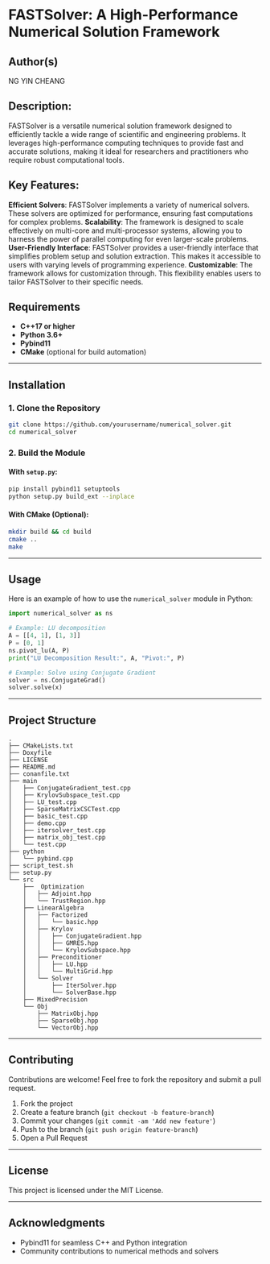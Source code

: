 # FASTSolver: A High-Performance Numerical Solution Framework

## Author(s)
NG YIN CHEANG

## Description:

 FASTSolver is a versatile numerical solution framework designed to efficiently tackle a wide range of scientific and engineering problems. It leverages high-performance computing techniques to provide fast and accurate solutions, making it ideal for researchers and practitioners who require robust computational tools.

## Key Features:

**Efficient Solvers**: FASTSolver implements a variety of numerical solvers. These solvers are optimized for performance, ensuring fast computations for complex problems.
**Scalability**: The framework is designed to scale effectively on multi-core and multi-processor systems, allowing you to harness the power of parallel computing for even larger-scale problems.
**User-Friendly Interface**: FASTSolver provides a user-friendly interface that simplifies problem setup and solution extraction. This makes it accessible to users with varying levels of programming experience.
**Customizable**: The framework allows for customization through. This flexibility enables users to tailor FASTSolver to their specific needs.

## Requirements

- **C++17 or higher**
- **Python 3.6+**
- **Pybind11**
- **CMake** (optional for build automation)

---

## Installation

### 1. Clone the Repository
```bash
git clone https://github.com/yourusername/numerical_solver.git
cd numerical_solver
```

### 2. Build the Module

#### With `setup.py`:
```bash
pip install pybind11 setuptools
python setup.py build_ext --inplace
```

#### With CMake (Optional):
```bash
mkdir build && cd build
cmake ..
make
```

---

## Usage

Here is an example of how to use the `numerical_solver` module in Python:

```python
import numerical_solver as ns

# Example: LU decomposition
A = [[4, 1], [1, 3]]
P = [0, 1]
ns.pivot_lu(A, P)
print("LU Decomposition Result:", A, "Pivot:", P)

# Example: Solve using Conjugate Gradient
solver = ns.ConjugateGrad()
solver.solve(x)
```

---

## Project Structure

```
.
├── CMakeLists.txt
├── Doxyfile
├── LICENSE
├── README.md
├── conanfile.txt
├── main
│   ├── ConjugateGradient_test.cpp
│   ├── KrylovSubspace_test.cpp
│   ├── LU_test.cpp
│   ├── SparseMatrixCSCTest.cpp
│   ├── basic_test.cpp
│   ├── demo.cpp
│   ├── itersolver_test.cpp
│   ├── matrix_obj_test.cpp
│   └── test.cpp
├── python
│   └── pybind.cpp
├── script_test.sh
├── setup.py
└── src
    ├──  Optimization
    │   ├── Adjoint.hpp
    │   └── TrustRegion.hpp
    ├── LinearAlgebra
    │   ├── Factorized
    │   │   └── basic.hpp
    │   ├── Krylov
    │   │   ├── ConjugateGradient.hpp
    │   │   ├── GMRES.hpp
    │   │   └── KrylovSubspace.hpp
    │   ├── Preconditioner
    │   │   ├── LU.hpp
    │   │   └── MultiGrid.hpp
    │   └── Solver
    │       ├── IterSolver.hpp
    │       └── SolverBase.hpp
    ├── MixedPrecision
    └── Obj
        ├── MatrixObj.hpp
        ├── SparseObj.hpp
        └── VectorObj.hpp
```

---

## Contributing

Contributions are welcome! Feel free to fork the repository and submit a pull request.

1. Fork the project
2. Create a feature branch (`git checkout -b feature-branch`)
3. Commit your changes (`git commit -am 'Add new feature'`)
4. Push to the branch (`git push origin feature-branch`)
5. Open a Pull Request

---

## License

This project is licensed under the MIT License.

---

## Acknowledgments

- Pybind11 for seamless C++ and Python integration
- Community contributions to numerical methods and solvers

